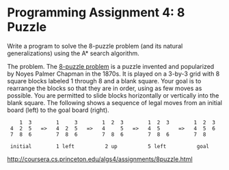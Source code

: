 # Programming Assignment 4: 8 Puzzle

Write a program to solve the 8-puzzle problem (and its natural generalizations) using the A* search algorithm.

The problem. The [8-puzzle problem](http://en.wikipedia.org/wiki/Fifteen_puzzle) is a puzzle invented and popularized
by Noyes Palmer Chapman in the 1870s. It is played on a 3-by-3 grid with 8 square blocks labeled 1 through 8 and a
blank square. Your goal is to rearrange the blocks so that they are in order, using as few moves as possible. You are
permitted to slide blocks horizontally or vertically into the blank square. The following shows a sequence of legal
moves from an initial board (left) to the goal board (right).

        1  3        1     3        1  2  3        1  2  3        1  2  3
     4  2  5   =>   4  2  5   =>   4     5   =>   4  5      =>   4  5  6
     7  8  6        7  8  6        7  8  6        7  8  6        7  8

     initial        1 left          2 up          5 left          goal

http://coursera.cs.princeton.edu/algs4/assignments/8puzzle.html